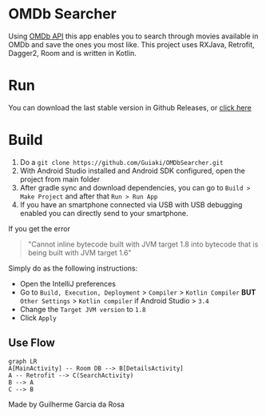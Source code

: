 # OMDb Searcher
Using [OMDb API](http://www.omdbapi.com/) this app enables you to search through movies available in OMDb and save the ones you most like. 
This project uses RXJava, Retrofit, Dagger2, Room and is written in Kotlin.

# Run
You can download the last stable version in Github Releases, or [click here](https://github.com/Guiaki/OMDbSearcher/releases/download/1.0/app-debug.apk)

# Build

 1. Do a `git clone https://github.com/Guiaki/OMDbSearcher.git`
 2. With Android Studio installed and Android SDK configured, open the project from main folder
 3. After gradle sync and download dependencies, you can go to `Build > Make Project` and after that `Run > Run App`
 4. If you have an smartphone connected via USB with USB debugging enabled you can directly send to your smartphone.

If you get the error 

> "Cannot inline bytecode built with JVM target 1.8 into bytecode that  is being built with JVM target 1.6"

Simply do as the following instructions:

-   Open the IntelliJ preferences
-   Go to  `Build, Execution, Deployment`  >  `Compiler`  >  `Kotlin Compiler`  **BUT**  `Other Settings`  >  `Kotlin compiler`  if Android Studio >  `3.4`
-   Change the  `Target JVM version`  to  `1.8`
-   Click  `Apply`

## Use Flow
```mermaid
graph LR
A[MainActivity] -- Room DB --> B[DetailsActivity]
A -- Retrofit --> C(SearchActivity)
B --> A
C --> B
```

Made by Guilherme Garcia da Rosa
